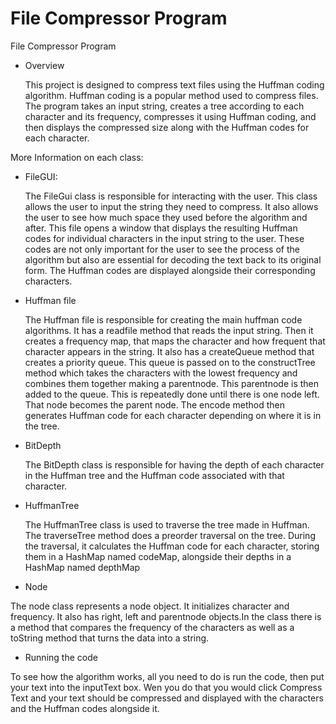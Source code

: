# File Compressor Program

File Compressor Program

- Overview
  
  This project is designed to compress text files using the Huffman coding algorithm. Huffman coding is a popular method used to compress files. The program takes an input string, creates a tree according to each character and its frequency, compresses it using Huffman coding, and then displays the compressed size along with the Huffman codes for each character.

 More Information on each class:

- FileGUI:

  The FileGui class is responsible for interacting with the user. This class allows the user to input the string they need to compress. It also allows the user to see how much space they used before the algorithm and after. This file opens a window that displays the resulting Huffman codes for individual characters in the input string to the user. These codes are not only important for the user to see the process of the algorithm but also are essential for decoding the text back to its original form. The Huffman codes are displayed alongside their corresponding characters.

- Huffman file
  
  The Huffman file is responsible for creating the main huffman code algorithms. It has a readfile method that reads the input string. Then it creates a frequency map, that maps the character and how frequent that character appears in the string. It also has a createQueue method that creates a priority queue. This queue is passed on to the constructTree method which takes the characters with the lowest frequency and combines them together making a parentnode. This parentnode is then added to the queue. This is repeatedly done until there is one node left. That node becomes the parent node. The encode method then generates Huffman code for each character depending on where it is in the tree.

- BitDepth

  The BitDepth class is responsible for having the depth of each character in the Huffman tree and the Huffman code associated with that character.

- HuffmanTree

  The HuffmanTree class is used to traverse the tree made in Huffman. The traverseTree method does a preorder traversal on the tree. During the traversal, it calculates the Huffman code for each character, storing them in a HashMap named codeMap, alongside their depths in a HashMap named depthMap

- Node

The node class represents a node object. It initializes character and frequency. It also has right, left and parentnode objects.In the class there is a method that compares the frequency of the characters as well as a toString method that turns the data into a string.

- Running the code

To see how the algorithm works, all you need to do is run the code, then put your text into the inputText box. Wen you do that you would click Compress Text and your text should be compressed and displayed with the characters and the Huffman codes alongside it.
